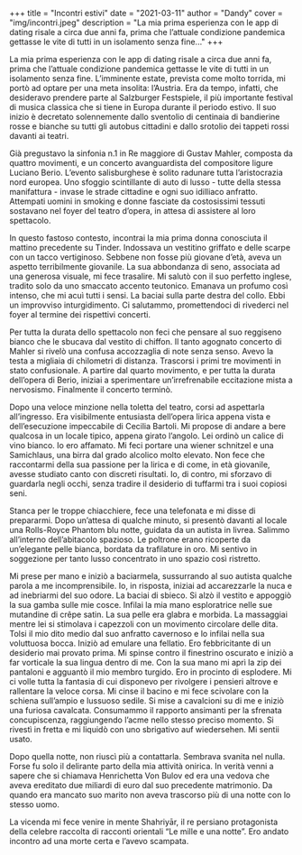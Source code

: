 +++
title = "Incontri estivi"
date = "2021-03-11"
author = "Dandy"
cover = "img/incontri.jpeg"
description = "La mia prima esperienza con le app di dating risale a circa due anni fa, prima che l’attuale condizione pandemica gettasse le vite di tutti in un isolamento senza fine..."
+++

La mia prima esperienza con le app di dating risale a circa due anni fa, prima che l’attuale condizione pandemica gettasse le vite di tutti in un isolamento senza fine. L’imminente estate, prevista come molto torrida, mi portò ad optare per una meta insolita: l’Austria. Era da tempo, infatti, che desideravo prendere parte al Salzburger Festspiele, il più importante festival di musica classica che si tiene in Europa durante il periodo estivo. Il suo inizio è decretato solennemente dallo sventolio di centinaia di bandierine rosse e bianche su tutti gli autobus cittadini e dallo srotolio dei tappeti rossi davanti ai teatri.

Già pregustavo la sinfonia n.1 in Re maggiore di Gustav Mahler, composta da quattro movimenti, e un concerto avanguardista del compositore ligure Luciano Berio. L’evento salisburghese è solito radunare tutta l’aristocrazia nord europea. Uno sfoggio scintillante di auto di lusso - tutte della stessa manifattura - invase le strade cittadine e ogni suo idilliaco anfratto. Attempati uomini in smoking e donne fasciate da costosissimi tessuti sostavano nel foyer del teatro d’opera, in attesa di assistere al loro spettacolo.

In questo fastoso contesto, incontrai la mia prima donna conosciuta il mattino precedente su Tinder. Indossava un vestitino griffato e delle scarpe con un tacco vertiginoso. Sebbene non fosse più giovane d’età, aveva un aspetto terribilmente giovanile. La sua abbondanza di seno, associata ad una generosa visuale, mi fece trasalire. Mi salutò con il suo perfetto inglese, tradito solo da uno smaccato accento teutonico. Emanava un profumo così intenso, che mi acuì tutti i sensi. La baciai sulla parte destra del collo. Ebbi un improvviso inturgidimento. Ci salutammo, promettendoci di rivederci nel foyer al termine dei rispettivi concerti.

Per tutta la durata dello spettacolo non feci che pensare al suo reggiseno bianco che le sbucava dal vestito di chiffon. Il tanto agognato concerto di Mahler si rivelò una confusa accozzaglia di note senza senso. Avevo la testa a migliaia di chilometri di distanza. Trascorsi i primi tre movimenti in stato confusionale. A partire dal quarto movimento, e per tutta la durata dell’opera di Berio, iniziai a sperimentare un’irrefrenabile eccitazione mista a nervosismo. Finalmente il concerto terminò.

Dopo una veloce minzione nella toletta del teatro, corsi ad aspettarla all’ingresso. Era visibilmente entusiasta dell’opera lirica appena vista e dell’esecuzione impeccabile di Cecilia Bartoli. Mi propose di andare a bere qualcosa in un locale tipico, appena girato l’angolo. Lei ordinò un calice di vino bianco. Io ero affamato. Mi feci portare una wiener schnitzel e una Samichlaus, una birra dal grado alcolico molto elevato. Non fece che raccontarmi della sua passione per la lirica e di come, in età giovanile, avesse studiato canto con discreti risultati. Io, di contro, mi sforzavo di guardarla negli occhi, senza tradire il desiderio di tuffarmi tra i suoi copiosi seni.

Stanca per le troppe chiacchiere, fece una telefonata e mi disse di prepararmi. Dopo un’attesa di qualche minuto, si presentò davanti al locale una Rolls-Royce Phantom blu notte, guidata da un autista in livrea. Salimmo all’interno dell’abitacolo spazioso. Le poltrone erano ricoperte da un’elegante pelle bianca, bordata da trafilature in oro. Mi sentivo in soggezione per tanto lusso concentrato in uno spazio così ristretto.

Mi prese per mano e iniziò a baciarmela, sussurrando al suo autista qualche parola a me incomprensibile. Io, in risposta, iniziai ad accarezzarle la nuca e ad inebriarmi del suo odore. La baciai di sbieco. Si alzò il vestito e appoggiò la sua gamba sulle mie cosce. Infilai la mia mano esploratrice nelle sue mutandine di crêpe satin. La sua pelle era glabra e morbida. La massaggiai mentre lei si stimolava i capezzoli con un movimento circolare delle dita. Tolsi il mio dito medio dal suo anfratto cavernoso e lo infilai nella sua voluttuosa bocca. Iniziò ad emulare una fellatio. Ero febbricitante di un desiderio mai provato prima. Mi spinse contro il finestrino oscurato e iniziò a far vorticale la sua lingua dentro di me. Con la sua mano mi aprì la zip dei pantaloni e agguantò il mio membro turgido. Ero in procinto di esplodere. Mi ci volle tutta la fantasia di cui disponevo per rivolgere i pensieri altrove e rallentare la veloce corsa. Mi cinse il bacino e mi fece scivolare con la schiena sull’ampio e lussuoso sedile. Si mise a cavalcioni su di me e iniziò una furiosa cavalcata. Consumammo il rapporto ansimanti per la sfrenata concupiscenza, raggiungendo l’acme nello stesso preciso momento. Si rivestì in fretta e mi liquidò con uno sbrigativo auf wiedersehen. Mi sentii usato.

Dopo quella notte, non riuscì più a contattarla. Sembrava svanita nel nulla. Forse fu solo il delirante parto della mia attività onirica. In verità venni a sapere che si chiamava Henrichetta Von Bulov ed era una vedova che aveva ereditato due miliardi di euro dal suo precedente matrimonio. Da quando era mancato suo marito non aveva trascorso più di una notte con lo stesso uomo.

La vicenda mi fece venire in mente Shahriyār, il re persiano protagonista della celebre raccolta di racconti orientali “Le mille e una notte”. Ero andato incontro ad una morte certa e l’avevo scampata.
